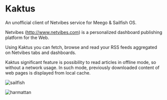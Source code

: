 Kaktus
======

An unofficial client of Netvibes service for Meego & Sailfish OS.

Netvibes (http://www.netvibes.com) is a personalized dashboard publishing platform for the Web.

Using Kaktus you can fetch, browse and read your RSS feeds aggregated on Netvibes tabs and dashboards.

Kaktus significant feature is possibility to read articles in offline mode, so without a network usage. 
In such mode, previously downloaded content of web pages is displayed from local cache.

![sailfish](https://raw.github.com/mkiol/kaktus/master/screenshots/sailfish/kaktus-10.png)

![harmattan](https://raw.github.com/mkiol/kaktus/master/screenshots/meego/screenshot2.png)